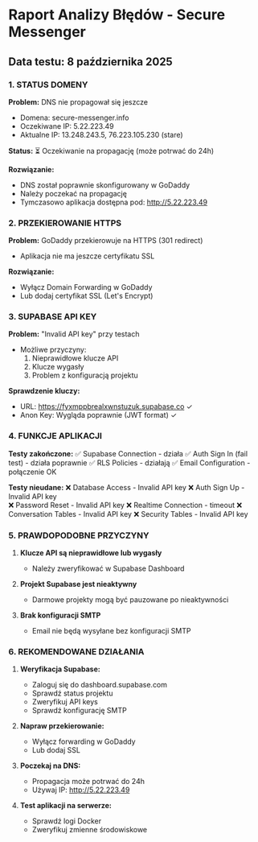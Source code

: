# Raport Analizy Błędów - Secure Messenger

## Data testu: 8 października 2025

### 1. STATUS DOMENY

**Problem:** DNS nie propagował się jeszcze
- Domena: secure-messenger.info
- Oczekiwane IP: 5.22.223.49
- Aktualne IP: 13.248.243.5, 76.223.105.230 (stare)

**Status:** ⏳ Oczekiwanie na propagację (może potrwać do 24h)

**Rozwiązanie:**
- DNS został poprawnie skonfigurowany w GoDaddy
- Należy poczekać na propagację
- Tymczasowo aplikacja dostępna pod: http://5.22.223.49

### 2. PRZEKIEROWANIE HTTPS

**Problem:** GoDaddy przekierowuje na HTTPS (301 redirect)
- Aplikacja nie ma jeszcze certyfikatu SSL

**Rozwiązanie:**
- Wyłącz Domain Forwarding w GoDaddy
- Lub dodaj certyfikat SSL (Let's Encrypt)

### 3. SUPABASE API KEY

**Problem:** "Invalid API key" przy testach
- Możliwe przyczyny:
  1. Nieprawidłowe klucze API
  2. Klucze wygasły
  3. Problem z konfiguracją projektu

**Sprawdzenie kluczy:**
- URL: https://fyxmppbrealxwnstuzuk.supabase.co ✓
- Anon Key: Wygląda poprawnie (JWT format) ✓

### 4. FUNKCJE APLIKACJI

**Testy zakończone:**
✅ Supabase Connection - działa
✅ Auth Sign In (fail test) - działa poprawnie
✅ RLS Policies - działają
✅ Email Configuration - połączenie OK

**Testy nieudane:**
❌ Database Access - Invalid API key
❌ Auth Sign Up - Invalid API key  
❌ Password Reset - Invalid API key
❌ Realtime Connection - timeout
❌ Conversation Tables - Invalid API key
❌ Security Tables - Invalid API key

### 5. PRAWDOPODOBNE PRZYCZYNY

1. **Klucze API są nieprawidłowe lub wygasły**
   - Należy zweryfikować w Supabase Dashboard

2. **Projekt Supabase jest nieaktywny**
   - Darmowe projekty mogą być pauzowane po nieaktywności

3. **Brak konfiguracji SMTP**
   - Email nie będą wysyłane bez konfiguracji SMTP

### 6. REKOMENDOWANE DZIAŁANIA

1. **Weryfikacja Supabase:**
   - Zaloguj się do dashboard.supabase.com
   - Sprawdź status projektu
   - Zweryfikuj API keys
   - Sprawdź konfigurację SMTP

2. **Napraw przekierowanie:**
   - Wyłącz forwarding w GoDaddy
   - Lub dodaj SSL

3. **Poczekaj na DNS:**
   - Propagacja może potrwać do 24h
   - Używaj IP: http://5.22.223.49

4. **Test aplikacji na serwerze:**
   - Sprawdź logi Docker
   - Zweryfikuj zmienne środowiskowe
